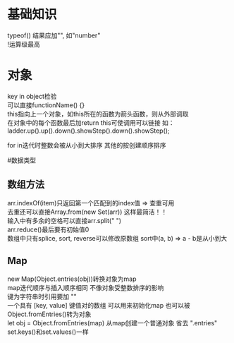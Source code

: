 # 基础知识

typeof() 结果应加"", 如"number"  
!运算级最高

# 对象

key in object检验  
可以直接functionName() {}  
this指向上一个对象，如this所在的函数为箭头函数，则从外部调取  
在对象中的每个函数最后加return this可使调用可以链接 如：  
ladder.up().up().down().showStep().down().showStep();

for in迭代时整数会被从小到大排序 其他的按创建顺序排序

#数据类型

## 数组方法

arr.indexOf(item)只返回第一个匹配到的index值 => 查重可用  
去重还可以直接Array.from(new Set(arr)) 这样最简洁！！  
输入中有多余的空格可以直接arr.split(" ")  
arr.reduce()最后要有初始值0  
数组中只有splice, sort, reverse可以修改原数组 
sort中(a, b) => a - b是从小到大

## Map

new Map(Object.entries(obj))转换对象为map  
map迭代顺序与插入顺序相同 不像对象受整数排序的影响  
键为字符串时引用要加 ""  
一个具有 [key, value] 键值对的数组 可以用来初始化map 也可以被Object.fromEntries()转为对象  
let obj = Object.fromEntries(map) 从map创建一个普通对象 省去 ".entries"  
set.keys()和set.values()一样  






